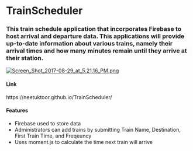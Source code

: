 # TrainScheduler

<h3> This train schedule application that incorporates Firebase to host arrival and departure data. This applications will provide up-to-date information about various trains, namely their arrival times and how many minutes remain until they arrive at their station.</h3>

[![Screen_Shot_2017-08-29_at_5.21.16_PM.png](https://s26.postimg.org/fhsvml0gp/Screen_Shot_2017-08-29_at_5.21.16_PM.png)](https://postimg.org/image/qhe2y6qvp/)

<h4> Link </h4>
https://neetuktoor.github.io/TrainScheduler/

<h4> Features </h4>
<ul>
  <li> Firebase used to store data </li>
  <li> Administrators can add trains by submitting Train Name, Destination, First Train Time, and Freqeuncy</li>
  <li> Uses moment.js to calculate the time next train will arrive </li>
</ul>
